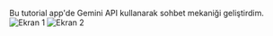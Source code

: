 Bu tutorial app'de Gemini API kullanarak sohbet mekaniği geliştirdim.
    ![Ekran 1](lib/assets/bas.png)
    ![Ekran 2](lib/assets/sohbet.png)
